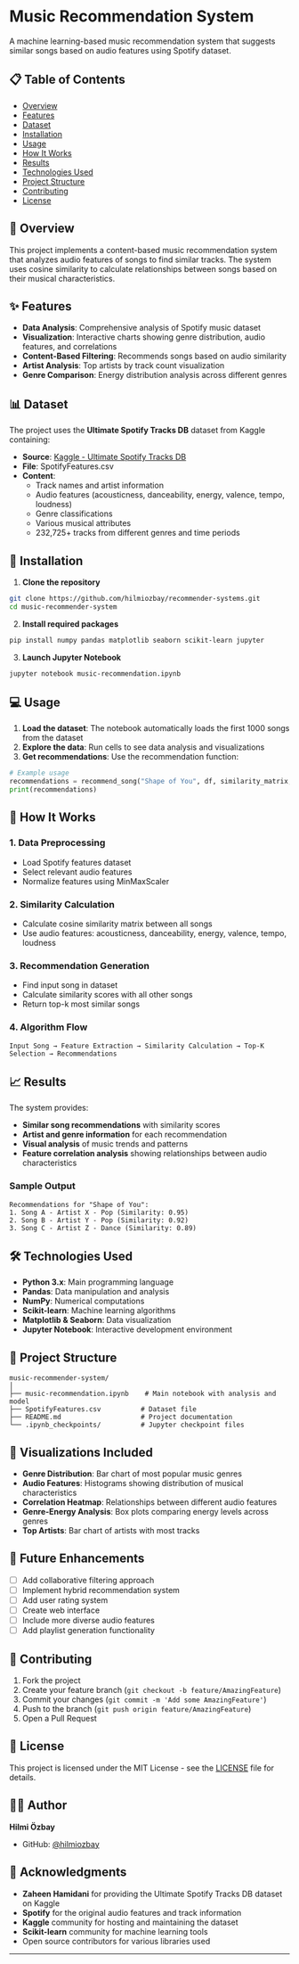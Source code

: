 # Music Recommendation System

A machine learning-based music recommendation system that suggests similar songs based on audio features using Spotify dataset.

## 📋 Table of Contents
- [Overview](#overview)
- [Features](#features)
- [Dataset](#dataset)
- [Installation](#installation)
- [Usage](#usage)
- [How It Works](#how-it-works)
- [Results](#results)
- [Technologies Used](#technologies-used)
- [Project Structure](#project-structure)
- [Contributing](#contributing)
- [License](#license)

## 🎯 Overview

This project implements a content-based music recommendation system that analyzes audio features of songs to find similar tracks. The system uses cosine similarity to calculate relationships between songs based on their musical characteristics.

## ✨ Features

- **Data Analysis**: Comprehensive analysis of Spotify music dataset
- **Visualization**: Interactive charts showing genre distribution, audio features, and correlations
- **Content-Based Filtering**: Recommends songs based on audio similarity
- **Artist Analysis**: Top artists by track count visualization
- **Genre Comparison**: Energy distribution analysis across different genres

## 📊 Dataset

The project uses the **Ultimate Spotify Tracks DB** dataset from Kaggle containing:
- **Source**: [Kaggle - Ultimate Spotify Tracks DB](https://www.kaggle.com/datasets/zaheenhamidani/ultimate-spotify-tracks-db/data)
- **File**: SpotifyFeatures.csv
- **Content**:
  - Track names and artist information
  - Audio features (acousticness, danceability, energy, valence, tempo, loudness)
  - Genre classifications
  - Various musical attributes
  - 232,725+ tracks from different genres and time periods

## 🚀 Installation

1. **Clone the repository**
```bash
git clone https://github.com/hilmiozbay/recommender-systems.git
cd music-recommender-system
```

2. **Install required packages**
```bash
pip install numpy pandas matplotlib seaborn scikit-learn jupyter
```

3. **Launch Jupyter Notebook**
```bash
jupyter notebook music-recommendation.ipynb
```

## 💻 Usage

1. **Load the dataset**: The notebook automatically loads the first 1000 songs from the dataset
2. **Explore the data**: Run cells to see data analysis and visualizations
3. **Get recommendations**: Use the recommendation function:

```python
# Example usage
recommendations = recommend_song("Shape of You", df, similarity_matrix, top_k=5)
print(recommendations)
```

## 🔧 How It Works

### 1. Data Preprocessing
- Load Spotify features dataset
- Select relevant audio features
- Normalize features using MinMaxScaler

### 2. Similarity Calculation
- Calculate cosine similarity matrix between all songs
- Use audio features: acousticness, danceability, energy, valence, tempo, loudness

### 3. Recommendation Generation
- Find input song in dataset
- Calculate similarity scores with all other songs
- Return top-k most similar songs

### 4. Algorithm Flow
```
Input Song → Feature Extraction → Similarity Calculation → Top-K Selection → Recommendations
```

## 📈 Results

The system provides:
- **Similar song recommendations** with similarity scores
- **Artist and genre information** for each recommendation
- **Visual analysis** of music trends and patterns
- **Feature correlation analysis** showing relationships between audio characteristics

### Sample Output
```
Recommendations for "Shape of You":
1. Song A - Artist X - Pop (Similarity: 0.95)
2. Song B - Artist Y - Pop (Similarity: 0.92)
3. Song C - Artist Z - Dance (Similarity: 0.89)
```

## 🛠 Technologies Used

- **Python 3.x**: Main programming language
- **Pandas**: Data manipulation and analysis
- **NumPy**: Numerical computations
- **Scikit-learn**: Machine learning algorithms
- **Matplotlib & Seaborn**: Data visualization
- **Jupyter Notebook**: Interactive development environment

## 📁 Project Structure

```
music-recommender-system/
│
├── music-recommendation.ipynb    # Main notebook with analysis and model
├── SpotifyFeatures.csv          # Dataset file
├── README.md                    # Project documentation
└── .ipynb_checkpoints/          # Jupyter checkpoint files
```

## 🎨 Visualizations Included

- **Genre Distribution**: Bar chart of most popular music genres
- **Audio Features**: Histograms showing distribution of musical characteristics
- **Correlation Heatmap**: Relationships between different audio features
- **Genre-Energy Analysis**: Box plots comparing energy levels across genres
- **Top Artists**: Bar chart of artists with most tracks

## 🔮 Future Enhancements

- [ ] Add collaborative filtering approach
- [ ] Implement hybrid recommendation system
- [ ] Add user rating system
- [ ] Create web interface
- [ ] Include more diverse audio features
- [ ] Add playlist generation functionality

## 🤝 Contributing

1. Fork the project
2. Create your feature branch (`git checkout -b feature/AmazingFeature`)
3. Commit your changes (`git commit -m 'Add some AmazingFeature'`)
4. Push to the branch (`git push origin feature/AmazingFeature`)
5. Open a Pull Request

## 📝 License

This project is licensed under the MIT License - see the [LICENSE](LICENSE) file for details.

## 👨‍💻 Author

**Hilmi Özbay**
- GitHub: [@hilmiozbay](https://github.com/hilmiozbay)

## 🙏 Acknowledgments

- **Zaheen Hamidani** for providing the Ultimate Spotify Tracks DB dataset on Kaggle
- **Spotify** for the original audio features and track information
- **Kaggle** community for hosting and maintaining the dataset
- **Scikit-learn** community for machine learning tools
- Open source contributors for various libraries used

---
